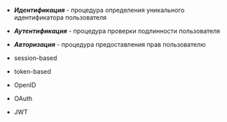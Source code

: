 -  ***Идентификация*** - процедура определения уникального идентификатора пользователя
- ***Аутентификация*** - процедура проверки подлинности пользователя
- ***Авторизация*** - процедура предоставления прав пользователю



- session-based
- token-based

- OpenID
- OAuth
- JWT
